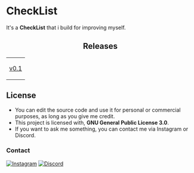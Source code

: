 # CheckList
It's a **CheckList** that i build for improving myself.

<h2 align="center">Releases</h2>
<div align="center">
  <table>
    <tr>
      <td><p align="center"><a href="https://github.com/Mal1koRe1ss/CheckList/releases/tag/0.1" align="center">v0.1</a></p></td>
    </tr>
  </table>
</div>

## License

- You can edit the source code and use it for personal or commercial purposes, as long as you give me credit.
- This project is licensed with, **GNU General Public License 3.0**.
- If you want to ask me something, you can contact me via Instagram or Discord.

### Contact

[![Instagram](https://img.shields.io/badge/Instagram-%23E4405F.svg?logo=Instagram&logoColor=white)](https://instagram.com/mal1kore1ss) [![Discord](https://img.shields.io/badge/Discord-424549.svg?logo=Discord&logoColor=white)](https://discord.com/users/1020731689330286694)
